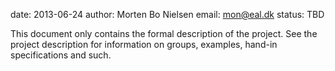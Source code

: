 date: 2013-06-24
author: Morten Bo Nielsen
email: mon@eal.dk
status: TBD

This document only contains the formal description of the project. See the project description for information on groups, examples, hand-in specifications and such.



